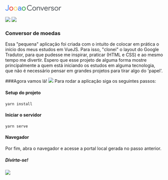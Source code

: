 
![](./src/assets/logo-conversor.png) ![](./src/assets/title.png) <br><br>
<img src="https://slackmojis.com/emojis/1537-vue/download" height="30"> <img src="https://slackmojis.com/emojis/703-sass/download" height="30">


### Conversor de moedas


Essa "pequena" aplicação foi criada com o intuito de colocar em prática o início dos meus estudos em VueJS. Para isso, "clonei" o layout do Google Tradutor, para que pudesse me inspirar, praticar (HTML e CSS) e ao mesmo tempo me divertir. Espero que esse projeto de alguma forma mostre principalmente a quem está iniciando os estudos em alguma tecnologia, que não é necessário pensar em grandes projetos para tirar algo do 'papel'.

###Agora vamos lá! <img src="https://slackmojis.com/emojis/2529-gottarun/download" height="30">
Para rodar a aplicação siga os seguintes passos:
#### Setup do projeto
```
yarn install
```

#### Iniciar o servidor
```
yarn serve
```

#### Navegador

Por fim, abra o navegador e acesse a portal local gerada no passo anterior.

##### Divirta-se! 
<img src="https://slackmojis.com/emojis/11084-funky_kong/download">
